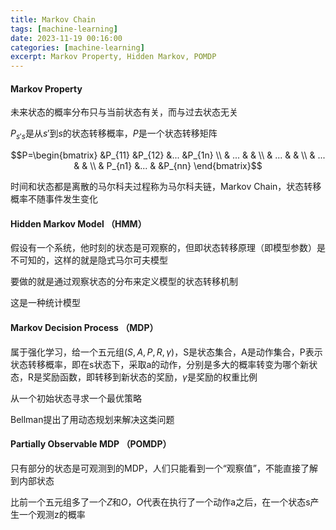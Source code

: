 ```yaml
---
title: Markov Chain
tags: [machine-learning]
date: 2023-11-19 00:16:00
categories: [machine-learning]
excerpt: Markov Property, Hidden Markov, POMDP
---
```


#### Markov Property

未来状态的概率分布只与当前状态有关，而与过去状态无关

$P_{s's}$是从$s'$到$s$的状态转移概率，$P$是一个状态转移矩阵

$$P=\begin{bmatrix}
  &P_{11}  &P_{12}  &... &P_{1n} \\
  & ...  &  & \\
  & ... &  & \\
  & ... &  & \\
  & P_{n1} &...  & &P_{nn}
\end{bmatrix}$$ 

时间和状态都是离散的马尔科夫过程称为马尔科夫链，Markov Chain，状态转移概率不随事件发生变化

#### Hidden Markov Model （HMM）

假设有一个系统，他时刻的状态是可观察的，但即状态转移原理（即模型参数）是不可知的，这样的就是隐式马尔可夫模型

要做的就是通过观察状态的分布来定义模型的状态转移机制

这是一种统计模型

#### Markov Decision Process （MDP）

属于强化学习，给一个五元组$(S,A,P,R,\gamma)$，S是状态集合，A是动作集合，P表示状态转移概率，即在s状态下，采取a的动作，分别是多大的概率转变为哪个新状态，R是奖励函数，即转移到新状态的奖励，$\gamma$是奖励的权重比例

从一个初始状态寻求一个最优策略

Bellman提出了用动态规划来解决这类问题

#### Partially Observable MDP （POMDP）

只有部分的状态是可观测到的MDP，人们只能看到一个“观察值”，不能直接了解到内部状态

比前一个五元组多了一个$Z$和$O$，$O$代表在执行了一个动作a之后，在一个状态s产生一个观测z的概率